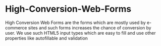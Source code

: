 # High-Conversion-Web-Forms
High Conversion Web Forms are the forms which are mostly used by e-commerce sites and 
such forms increases the chance of conversion by user.
We use such HTML5 input types which are easy to fill and use other properties like autofillable and validation

